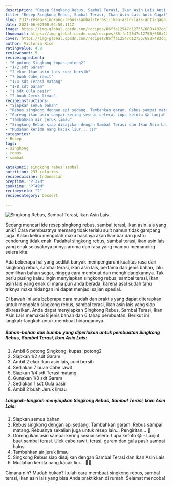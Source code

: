 ```yaml
---
description: "Resep Singkong Rebus, Sambal Terasi, Ikan Asin Lais Anti Gagal"
title: "Resep Singkong Rebus, Sambal Terasi, Ikan Asin Lais Anti Gagal"
slug: 2332-resep-singkong-rebus-sambal-terasi-ikan-asin-lais-anti-gagal
date: 2021-06-02T00:04:50.111Z
image: https://img-global.cpcdn.com/recipes/86ffa12547d12755/680x482cq70/singkong-rebus-sambal-terasi-ikan-asin-lais-foto-resep-utama.jpg
thumbnail: https://img-global.cpcdn.com/recipes/86ffa12547d12755/680x482cq70/singkong-rebus-sambal-terasi-ikan-asin-lais-foto-resep-utama.jpg
cover: https://img-global.cpcdn.com/recipes/86ffa12547d12755/680x482cq70/singkong-rebus-sambal-terasi-ikan-asin-lais-foto-resep-utama.jpg
author: Victoria Rice
ratingvalue: 4.8
reviewcount: 5
recipeingredient:
- "6 potong Singkong kupas potong2"
- "1/2 sdt Garam"
- "2 ekor Ikan asin lais cuci bersih"
- "7 buah Cabe rawit"
- "1/4 sdt Terasi matang"
- "1/8 sdt Garam"
- "1 sdt Gula pasir"
- "2 buah Jeruk limau"
recipeinstructions:
- "Siapkan semua bahan"
- "Rebus singkong dengan api sedang. Tambahkan garam. Rebus sampai matang. Rebusnya sekalian juga untuk resep lain... Pengiritan... 🤭"
- "Goreng ikan asin sampai kering sesuai selera. Lupa kefoto 😁 Lanjut buat sambal terasi. Ulek cabe rawit, terasi, garam dan gula pasir sampai halus"
- "Tambahkan air jeruk limau"
- "Singkong Rebus siap disajikan dengan Sambal Terasi dan Ikan Asin Lais"
- "Mudahan kerida nang kacak liur... 🤭😁"
categories:
- Resep
tags:
- singkong
- rebus
- sambal

katakunci: singkong rebus sambal 
nutrition: 233 calories
recipecuisine: Indonesian
preptime: "PT37M"
cooktime: "PT49M"
recipeyield: "2"
recipecategory: Dessert

---
```



![Singkong Rebus, Sambal Terasi, Ikan Asin Lais](https://img-global.cpcdn.com/recipes/86ffa12547d12755/680x482cq70/singkong-rebus-sambal-terasi-ikan-asin-lais-foto-resep-utama.jpg)

Sedang mencari ide resep singkong rebus, sambal terasi, ikan asin lais yang unik? Cara membuatnya memang tidak terlalu sulit namun tidak gampang juga. Kalau keliru mengolah maka hasilnya akan hambar dan justru cenderung tidak enak. Padahal singkong rebus, sambal terasi, ikan asin lais yang enak selayaknya punya aroma dan rasa yang mampu memancing selera kita.

Ada beberapa hal yang sedikit banyak mempengaruhi kualitas rasa dari singkong rebus, sambal terasi, ikan asin lais, pertama dari jenis bahan, lalu pemilihan bahan segar, hingga cara membuat dan menghidangkannya. Tak perlu pusing kalau ingin menyiapkan singkong rebus, sambal terasi, ikan asin lais yang enak di mana pun anda berada, karena asal sudah tahu triknya maka hidangan ini dapat menjadi sajian spesial.




Di bawah ini ada beberapa cara mudah dan praktis yang dapat diterapkan untuk mengolah singkong rebus, sambal terasi, ikan asin lais yang siap dikreasikan. Anda dapat menyiapkan Singkong Rebus, Sambal Terasi, Ikan Asin Lais memakai 8 jenis bahan dan 6 tahap pembuatan. Berikut ini langkah-langkah untuk membuat hidangannya.

<!--inarticleads1-->

##### Bahan-bahan dan bumbu yang diperlukan untuk pembuatan Singkong Rebus, Sambal Terasi, Ikan Asin Lais:

1. Ambil 6 potong Singkong, kupas, potong2
1. Siapkan 1/2 sdt Garam
1. Ambil 2 ekor Ikan asin lais, cuci bersih
1. Sediakan 7 buah Cabe rawit
1. Siapkan 1/4 sdt Terasi matang
1. Gunakan 1/8 sdt Garam
1. Sediakan 1 sdt Gula pasir
1. Ambil 2 buah Jeruk limau




<!--inarticleads2-->

##### Langkah-langkah menyiapkan Singkong Rebus, Sambal Terasi, Ikan Asin Lais:

1. Siapkan semua bahan
1. Rebus singkong dengan api sedang. Tambahkan garam. Rebus sampai matang. Rebusnya sekalian juga untuk resep lain... Pengiritan... 🤭
1. Goreng ikan asin sampai kering sesuai selera. Lupa kefoto 😁 - Lanjut buat sambal terasi. Ulek cabe rawit, terasi, garam dan gula pasir sampai halus
1. Tambahkan air jeruk limau
1. Singkong Rebus siap disajikan dengan Sambal Terasi dan Ikan Asin Lais
1. Mudahan kerida nang kacak liur... 🤭😁




Gimana nih? Mudah bukan? Itulah cara membuat singkong rebus, sambal terasi, ikan asin lais yang bisa Anda praktikkan di rumah. Selamat mencoba!
